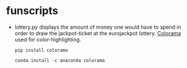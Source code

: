 # funscripts

- lottery.py displays the amount of money one would have to spend in order to draw the jackpot-ticket at the eurojackpot lottery.
  [Colorama](https://pypi.org/project/colorama/) used for color-highlighting.
  
  ```
  pip install colorama
  ```
  ```
  conda install -c anaconda colorama
  ```
